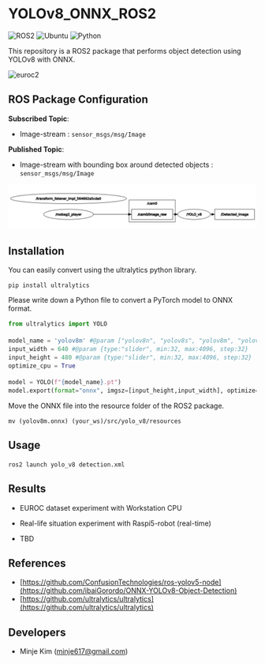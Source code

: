 # YOLOv8_ONNX_ROS2
![ROS2](https://img.shields.io/badge/ros2-humble-blue?logo=ros&logoColor=white)
![Ubuntu](https://img.shields.io/badge/ubuntu-22.04-blue)
![Python](https://img.shields.io/badge/python-3.8-blue)

This repository is a ROS2 package that performs object detection using YOLOv8 with ONNX.

![euroc2](https://github.com/minje-KIM/YOLO-with-Raspi5/assets/61033374/b8e3675a-fe53-4567-9045-5493ef073690)


## ROS Package Configuration
**Subscribed Topic**: 
  - Image-stream : ```sensor_msgs/msg/Image```<br>

**Published Topic**: 
  - Image-stream with bounding box around detected objects : ```sensor_msgs/msg/Image```<br>
 
![image](rqt_graph.png)

## Installation
You can easily convert using the ultralytics python library.
```shell
pip install ultralytics
```

Please write down a Python file to convert a PyTorch model to ONNX format. 
```python
from ultralytics import YOLO

model_name = 'yolov8m' #@param ["yolov8n", "yolov8s", "yolov8m", "yolov8l", "yolov8x"]
input_width = 640 #@param {type:"slider", min:32, max:4096, step:32}
input_height = 480 #@param {type:"slider", min:32, max:4096, step:32}
optimize_cpu = True

model = YOLO(f"{model_name}.pt") 
model.export(format="onnx", imgsz=[input_height,input_width], optimize=optimize_cpu)
```

Move the ONNX file into the resource folder of the ROS2 package.
```shell
mv (yolov8m.onnx) (your_ws)/src/yolo_v8/resources
```

## Usage

```shell
ros2 launch yolo_v8 detection.xml
```


## Results
* EUROC dataset experiment with Workstation CPU 


* Real-life situation experiment with Raspi5-robot (real-time)
* TBD


## References
* [https://github.com/ConfusionTechnologies/ros-yolov5-node](https://github.com/ibaiGorordo/ONNX-YOLOv8-Object-Detection)
* [https://github.com/ultralytics/ultralytics](https://github.com/ultralytics/ultralytics)
  
## Developers
* Minje Kim (minje617@gmail.com)
